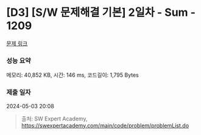 # [D3] [S/W 문제해결 기본] 2일차 - Sum - 1209 

[문제 링크](https://swexpertacademy.com/main/code/problem/problemDetail.do?contestProbId=AV13_BWKACUCFAYh) 

### 성능 요약

메모리: 40,852 KB, 시간: 146 ms, 코드길이: 1,795 Bytes

### 제출 일자

2024-05-03 20:08



> 출처: SW Expert Academy, https://swexpertacademy.com/main/code/problem/problemList.do